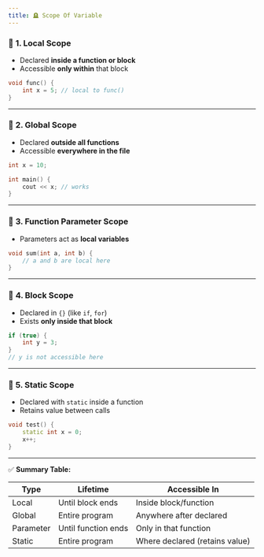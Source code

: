```yaml
---
title: 🪦 Scope Of Variable
---
```


### 🔹 **1. Local Scope**

- Declared **inside a function or block**
- Accessible **only within** that block

```cpp
void func() {
    int x = 5; // local to func()
}
```

---

### 🔹 **2. Global Scope**

- Declared **outside all functions**
- Accessible **everywhere in the file**

```cpp
int x = 10;

int main() {
    cout << x; // works
}
```

---

### 🔹 **3. Function Parameter Scope**

- Parameters act as **local variables**

```cpp
void sum(int a, int b) {
    // a and b are local here
}
```

---

### 🔹 **4. Block Scope**

- Declared in `{}` (like `if`, `for`)
- Exists **only inside that block**

```cpp
if (true) {
    int y = 3;
}
// y is not accessible here
```

---

### 🔹 **5. Static Scope**

- Declared with `static` inside a function
- Retains value between calls

```cpp
void test() {
    static int x = 0;
    x++;
}
```

---

✅ **Summary Table:**

|Type|Lifetime|Accessible In|
|---|---|---|
|Local|Until block ends|Inside block/function|
|Global|Entire program|Anywhere after declared|
|Parameter|Until function ends|Only in that function|
|Static|Entire program|Where declared (retains value)|